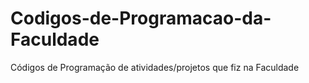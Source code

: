 # Codigos-de-Programacao-da-Faculdade
Códigos de Programação de atividades/projetos que fiz na Faculdade
